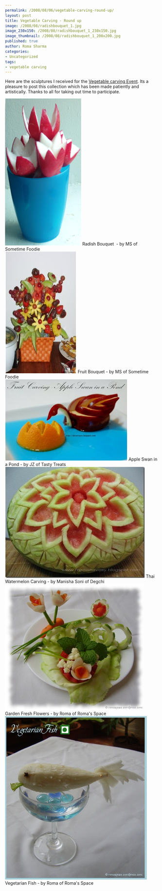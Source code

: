 ```yaml
--- 
permalink: /2008/08/06/vegetable-carving-round-up/
layout: post
title: Vegetable Carving - Round up
image: /2008/08/radishbouquet_1.jpg
image_230x150: /2008/08/radishbouquet_1_230x150.jpg
image_thumbnail: /2008/08/radishbouquet_1_200x200.jpg
published: true
author: Roma Sharma
categories: 
- Uncategorized
tags:
- vegetable carving
---
```

Here are the sculptures I received for the <a href="http://romaspacenew.wordpress.com/2008/06/30/vegetable-carving/">Vegetable carving Event</a>. Its a pleasure to post this collection which has been made patiently and artistically. Thanks to all for taking out time to participate.

<div class='post-image'><a href="http://foodtravails.blogspot.com/2008/07/vegetable-carving-radish-flowers.html"><img class="size-full wp-image-453" src="/2008/08/radishbouquet_1.jpg" alt="Radish Bouquet" width="250" height="482" /></a> Radish Bouquet  - by MS of Sometime Foodie</div>

<div class='post-image'><a href="http://foodtravails.blogspot.com/2008/07/vegetable-carving-radish-flowers.html"><img class="size-full wp-image-458" src="/2008/08/fruit_bouquet.jpg" alt="Fruit Bouquet - by MS of Sometime Foodie" width="235" height="399" /></a> Fruit Bouquet - by MS of Sometime Foodie</div>

<div class='post-image'><a href="http://dessertpro.blogspot.com/2008/07/vegetablefruit-carving-event-magic-lamp.html"><img class="size-full wp-image-460" src="/2008/08/appleswan.jpg" alt="Apple Swan in a Pond - by JZ of Tasty Treats" width="402" height="267" /></a> Apple Swan in a Pond - by JZ of Tasty Treats</div>

<div class='post-image'><a href="http://manishavijay.blogspot.com/2008/07/fruit-carving.html"><img class="size-full wp-image-461" src="/2008/08/watermelon.jpg" alt="Thai Watermelon Carving - by Manisha Soni of Degchi" width="459" height="364" /></a> Thai Watermelon Carving - by Manisha Soni of Degchi</div>

<div class='post-image'><a href="http://romaspacenew.wordpress.com/2008/07/29/vegetarian-fish-garden-fresh-flowers/"><img class="size-full wp-image-463" src="/2008/08/vegetable_carving_2.jpg" alt="Garden Fresh Flowers" width="455" height="413" /></a> Garden Fresh Flowers - by Roma of Roma's Space</div>

<div class='post-image'><a href="http://romaspacenew.wordpress.com/2008/07/29/vegetarian-fish-garden-fresh-flowers/"><img class="size-full wp-image-464" src="/2008/08/veg_fish_2.jpg" alt="Vegetarian Fish - by Roma of Roma's Space" width="466" height="536" /></a> Vegetarian Fish - by Roma of Roma's Space</div>
